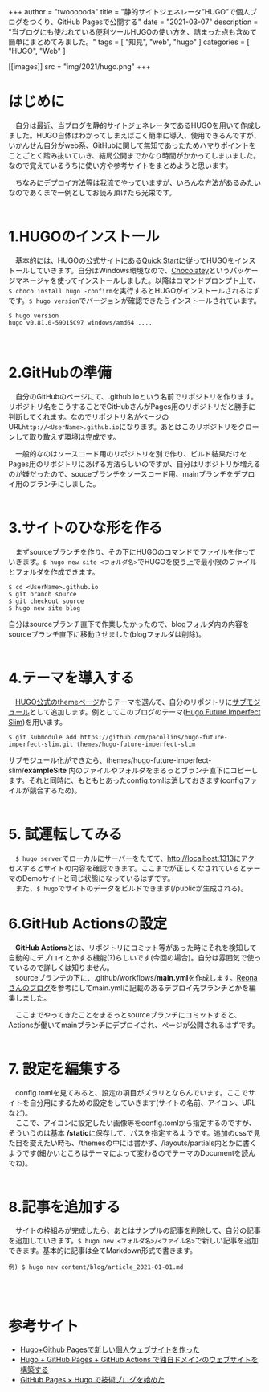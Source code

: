 +++
author = "twoooooda"
title = "静的サイトジェネレータ”HUGO”で個人ブログをつくり、GitHub Pagesで公開する"
date = "2021-03-07"
description = "当ブログにも使われている便利ツールHUGOの使い方を、詰まった点も含めて簡単にまとめてみました。"
tags = [
    "知見",
    "web",
    "hugo"
]
categories = [
    "HUGO",
    "Web"
]

[[images]]
src = "img/2021/hugo.png"
+++

# はじめに
　自分は最近、当ブログを静的サイトジェネレータであるHUGOを用いて作成しました。HUGO自体はわかってしまえばごく簡単に導入、使用できるんですが、いかんせん自分がweb系、GitHubに関して無知であったためハマりポイントをことごとく踏み抜いていき、結局公開までかなり時間がかかってしまいました。なので覚えているうちに使い方や参考サイトをまとめようと思います。

　ちなみにデプロイ方法等は我流でやっていますが、いろんな方法があるみたいなのであくまで一例としてお読み頂けたら光栄です。  
<br>


# 1.HUGOのインストール
　基本的には、HUGOの公式サイトにある[Quick Start](https://gohugo.io/getting-started/quick-start/)に従ってHUGOをインストールしていきます。自分はWindows環境なので、[Chocolatey](https://chocolatey.org/install)というパッケージマネージャを使ってインストールしました。以降はコマンドプロンプト上で、`$ choco install hugo -confirm`を実行するとHUGOがインストールされるはずです。`$ hugo version`でバージョンが確認できたらインストールされています。

    $ hugo version
    hugo v0.81.0-59D15C97 windows/amd64 ....  
<br>
  
# 2.GitHubの準備
　自分のGitHubのページにて、<UserName>.github.ioという名前でリポジトリを作ります。リポジトリ名をこうすることでGitHubさんがPages用のリポジトリだと勝手に判断してくれます。なのでリポジトリ名がページのURL`http://<UserName>.github.io`になります。あとはこのリポジトリをクローンして取り敢えず環境は完成です。

　一般的なのはソースコード用のリポジトリを別で作り、ビルド結果だけをPages用のリポジトリにあげる方法らしいのですが、自分はリポジトリが増えるのが嫌だったので、souceブランチをソースコード用、mainブランチをデプロイ用のブランチにしました。  
<br>

# 3.サイトのひな形を作る
　まずsourceブランチを作り、その下にHUGOのコマンドでファイルを作っていきます。`$ hugo new site <フォルダ名>`でHUGOを使う上で最小限のファイルとフォルダを作成できます。

    $ cd <UserName>.github.io
    $ git branch source
    $ git checkout source
    $ hugo new site blog

自分はsourceブランチ直下で作業したかったので、blogフォルダ内の内容をsourceブランチ直下に移動させました(blogフォルダは削除)。  
<br>

# 4.テーマを導入する
　[HUGO公式のthemeページ](https://themes.gohugo.io/)からテーマを選んで、自分のリポジトリに[サブモジュール](https://qiita.com/sotarok/items/0d525e568a6088f6f6bb)として追加します。例としてこのブログのテーマ([Hugo Future Imperfect Slim](https://themes.gohugo.io/hugo-future-imperfect-slim/))を用います。

    $ git submodule add https://github.com/pacollins/hugo-future-imperfect-slim.git themes/hugo-future-imperfect-slim

サブモジュール化ができたら、themes/hugo-future-imperfect-slim/**exampleSite** 内のファイルやフォルダをまるっとブランチ直下にコピーします。それと同時に、もともとあったconfig.tomlは消しておきます(configファイルが競合するため)。  
<br>


# 5. 試運転してみる
　`$ hugo server`でローカルにサーバーをたてて、[http://localhost:1313](http://localhost:1313/)にアクセスするとサイトの内容を確認できます。ここまでが正しくなされているとテーマのDemoサイトと同じ状態になっているはずです。  
　また、`$ hugo`でサイトのデータをビルドできます(/publicが生成される)。
<br>

# 6.GitHub Actionsの設定
　**GitHub Actions**とは、リポジトリにコミット等があった時にそれを検知して自動的にデプロイとかする機能(?)らしいです(今回の場合)。自分は雰囲気で使っているので詳しくは知りません。  
　sourceブランチの下に、.github/workflows/**main.yml**を作成します。[Reonaさんのブログ](https://reona.dev/posts/20200331)を参考にしてmain.ymlに記載のあるデプロイ先ブランチとかを編集しました。  
  
　ここまでやってきたことをまるっとsourceブランチにコミットすると、Actionsが働いてmainブランチにデプロイされ、ページが公開されるはずです。  
<br>

# 7. 設定を編集する
　config.tomlを見てみると、設定の項目がズラリとならんでいます。ここでサイトを自分用にするための設定をしていきます(サイトの名前、アイコン、URLなど)。  
　ここで、アイコンに設定したい画像等をconfig.tomlから指定するのですが、そういうのは基本 **/static**に保存して、パスを指定するようです。追加のcssで見た目を変えたい時も、/themesの中には書かず、/layouts/partials内とかに書くようです(細かいところはテーマによって変わるのでテーマのDocumentを読んでね)。  
<br>

# 8.記事を追加する
　サイトの枠組みが完成したら、あとはサンプルの記事を削除して、自分の記事を追加していきます。`$ hugo new <フォルダ名>/<ファイル名>`で新しい記事を追加できます。基本的に記事は全てMarkdown形式で書きます。

    例) $ hugo new content/blog/article_2021-01-01.md  
       
<br>  
<br>  

# 参考サイト
* [Hugo+Github Pagesで新しい個人ウェブサイトを作った](https://dev.to/mshr_h/hugo-github-pages-35me)
* [Hugo + GitHub Pages + GitHub Actions で独自ドメインのウェブサイトを構築する](https://zenn.dev/nikaera/articles/hugo-github-actions-for-github-pages)
* [GitHub Pages × Hugo で技術ブログを始めた](https://reona.dev/posts/20200331)
